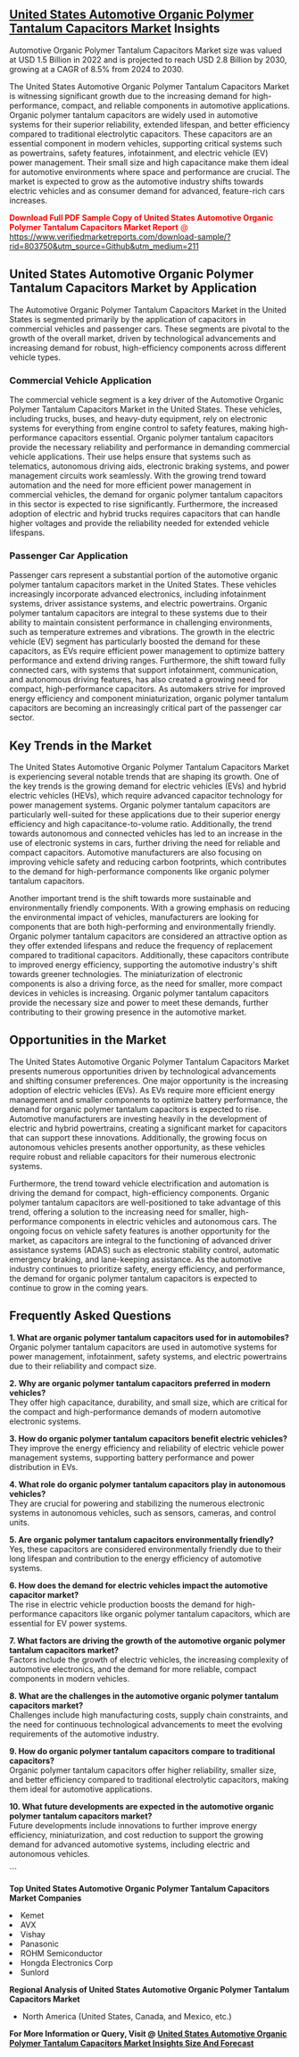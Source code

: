 <h2><a href="https://www.verifiedmarketreports.com/download-sample/?rid=803750&amp;utm_source=Github&amp;utm_medium=211" target="_blank">United States Automotive Organic Polymer Tantalum Capacitors Market</a> Insights</h2><p>Automotive Organic Polymer Tantalum Capacitors Market size was valued at USD 1.5 Billion in 2022 and is projected to reach USD 2.8 Billion by 2030, growing at a CAGR of 8.5% from 2024 to 2030.</p><p><p>The United States Automotive Organic Polymer Tantalum Capacitors Market is witnessing significant growth due to the increasing demand for high-performance, compact, and reliable components in automotive applications. Organic polymer tantalum capacitors are widely used in automotive systems for their superior reliability, extended lifespan, and better efficiency compared to traditional electrolytic capacitors. These capacitors are an essential component in modern vehicles, supporting critical systems such as powertrains, safety features, infotainment, and electric vehicle (EV) power management. Their small size and high capacitance make them ideal for automotive environments where space and performance are crucial. The market is expected to grow as the automotive industry shifts towards electric vehicles and as consumer demand for advanced, feature-rich cars increases. <p><span class=""><span style="color: #ff0000;"><strong>Download Full PDF Sample Copy of United States Automotive Organic Polymer Tantalum Capacitors Market Report</strong> @ </span><a href="https://www.verifiedmarketreports.com/download-sample/?rid=803750&amp;utm_source=Github&amp;utm_medium=211" target="_blank">https://www.verifiedmarketreports.com/download-sample/?rid=803750&amp;utm_source=Github&amp;utm_medium=211</a></span></p></p><h2>United States Automotive Organic Polymer Tantalum Capacitors Market by Application</h2><p>The Automotive Organic Polymer Tantalum Capacitors Market in the United States is segmented primarily by the application of capacitors in commercial vehicles and passenger cars. These segments are pivotal to the growth of the overall market, driven by technological advancements and increasing demand for robust, high-efficiency components across different vehicle types.</p><h3>Commercial Vehicle Application</h3><p>The commercial vehicle segment is a key driver of the Automotive Organic Polymer Tantalum Capacitors Market in the United States. These vehicles, including trucks, buses, and heavy-duty equipment, rely on electronic systems for everything from engine control to safety features, making high-performance capacitors essential. Organic polymer tantalum capacitors provide the necessary reliability and performance in demanding commercial vehicle applications. Their use helps ensure that systems such as telematics, autonomous driving aids, electronic braking systems, and power management circuits work seamlessly. With the growing trend toward automation and the need for more efficient power management in commercial vehicles, the demand for organic polymer tantalum capacitors in this sector is expected to rise significantly. Furthermore, the increased adoption of electric and hybrid trucks requires capacitors that can handle higher voltages and provide the reliability needed for extended vehicle lifespans.</p><h3>Passenger Car Application</h3><p>Passenger cars represent a substantial portion of the automotive organic polymer tantalum capacitors market in the United States. These vehicles increasingly incorporate advanced electronics, including infotainment systems, driver assistance systems, and electric powertrains. Organic polymer tantalum capacitors are integral to these systems due to their ability to maintain consistent performance in challenging environments, such as temperature extremes and vibrations. The growth in the electric vehicle (EV) segment has particularly boosted the demand for these capacitors, as EVs require efficient power management to optimize battery performance and extend driving ranges. Furthermore, the shift toward fully connected cars, with systems that support infotainment, communication, and autonomous driving features, has also created a growing need for compact, high-performance capacitors. As automakers strive for improved energy efficiency and component miniaturization, organic polymer tantalum capacitors are becoming an increasingly critical part of the passenger car sector.</p><h2>Key Trends in the Market</h2><p>The United States Automotive Organic Polymer Tantalum Capacitors Market is experiencing several notable trends that are shaping its growth. One of the key trends is the growing demand for electric vehicles (EVs) and hybrid electric vehicles (HEVs), which require advanced capacitor technology for power management systems. Organic polymer tantalum capacitors are particularly well-suited for these applications due to their superior energy efficiency and high capacitance-to-volume ratio. Additionally, the trend towards autonomous and connected vehicles has led to an increase in the use of electronic systems in cars, further driving the need for reliable and compact capacitors. Automotive manufacturers are also focusing on improving vehicle safety and reducing carbon footprints, which contributes to the demand for high-performance components like organic polymer tantalum capacitors.</p><p>Another important trend is the shift towards more sustainable and environmentally friendly components. With a growing emphasis on reducing the environmental impact of vehicles, manufacturers are looking for components that are both high-performing and environmentally friendly. Organic polymer tantalum capacitors are considered an attractive option as they offer extended lifespans and reduce the frequency of replacement compared to traditional capacitors. Additionally, these capacitors contribute to improved energy efficiency, supporting the automotive industry's shift towards greener technologies. The miniaturization of electronic components is also a driving force, as the need for smaller, more compact devices in vehicles is increasing. Organic polymer tantalum capacitors provide the necessary size and power to meet these demands, further contributing to their growing presence in the automotive market.</p><h2>Opportunities in the Market</h2><p>The United States Automotive Organic Polymer Tantalum Capacitors Market presents numerous opportunities driven by technological advancements and shifting consumer preferences. One major opportunity is the increasing adoption of electric vehicles (EVs). As EVs require more efficient energy management and smaller components to optimize battery performance, the demand for organic polymer tantalum capacitors is expected to rise. Automotive manufacturers are investing heavily in the development of electric and hybrid powertrains, creating a significant market for capacitors that can support these innovations. Additionally, the growing focus on autonomous vehicles presents another opportunity, as these vehicles require robust and reliable capacitors for their numerous electronic systems.</p><p>Furthermore, the trend toward vehicle electrification and automation is driving the demand for compact, high-efficiency components. Organic polymer tantalum capacitors are well-positioned to take advantage of this trend, offering a solution to the increasing need for smaller, high-performance components in electric vehicles and autonomous cars. The ongoing focus on vehicle safety features is another opportunity for the market, as capacitors are integral to the functioning of advanced driver assistance systems (ADAS) such as electronic stability control, automatic emergency braking, and lane-keeping assistance. As the automotive industry continues to prioritize safety, energy efficiency, and performance, the demand for organic polymer tantalum capacitors is expected to continue to grow in the coming years.</p><h2>Frequently Asked Questions</h2><p><b>1. What are organic polymer tantalum capacitors used for in automobiles?</b><br>Organic polymer tantalum capacitors are used in automotive systems for power management, infotainment, safety systems, and electric powertrains due to their reliability and compact size.</p><p><b>2. Why are organic polymer tantalum capacitors preferred in modern vehicles?</b><br>They offer high capacitance, durability, and small size, which are critical for the compact and high-performance demands of modern automotive electronic systems.</p><p><b>3. How do organic polymer tantalum capacitors benefit electric vehicles?</b><br>They improve the energy efficiency and reliability of electric vehicle power management systems, supporting battery performance and power distribution in EVs.</p><p><b>4. What role do organic polymer tantalum capacitors play in autonomous vehicles?</b><br>They are crucial for powering and stabilizing the numerous electronic systems in autonomous vehicles, such as sensors, cameras, and control units.</p><p><b>5. Are organic polymer tantalum capacitors environmentally friendly?</b><br>Yes, these capacitors are considered environmentally friendly due to their long lifespan and contribution to the energy efficiency of automotive systems.</p><p><b>6. How does the demand for electric vehicles impact the automotive capacitor market?</b><br>The rise in electric vehicle production boosts the demand for high-performance capacitors like organic polymer tantalum capacitors, which are essential for EV power systems.</p><p><b>7. What factors are driving the growth of the automotive organic polymer tantalum capacitors market?</b><br>Factors include the growth of electric vehicles, the increasing complexity of automotive electronics, and the demand for more reliable, compact components in modern vehicles.</p><p><b>8. What are the challenges in the automotive organic polymer tantalum capacitors market?</b><br>Challenges include high manufacturing costs, supply chain constraints, and the need for continuous technological advancements to meet the evolving requirements of the automotive industry.</p><p><b>9. How do organic polymer tantalum capacitors compare to traditional capacitors?</b><br>Organic polymer tantalum capacitors offer higher reliability, smaller size, and better efficiency compared to traditional electrolytic capacitors, making them ideal for automotive applications.</p><p><b>10. What future developments are expected in the automotive organic polymer tantalum capacitors market?</b><br>Future developments include innovations to further improve energy efficiency, miniaturization, and cost reduction to support the growing demand for advanced automotive systems, including electric and autonomous vehicles.</p>```</p><p><strong>Top United States Automotive Organic Polymer Tantalum Capacitors Market Companies</strong></p><div data-test-id=""><p><li>Kemet</li><li> AVX</li><li> Vishay</li><li> Panasonic</li><li> ROHM Semiconductor</li><li> Hongda Electronics Corp</li><li> Sunlord</li></p><div><strong>Regional Analysis of&nbsp;United States Automotive Organic Polymer Tantalum Capacitors Market</strong></div><ul><li dir="ltr"><p dir="ltr">North America&nbsp;(United States, Canada, and Mexico, etc.)</p></li></ul><p><strong>For More Information or Query, Visit @&nbsp;</strong><strong><a href="https://www.verifiedmarketreports.com/product/automotive-organic-polymer-tantalum-capacitors-market/?utm_source=Github&amp;utm_medium=211" target="_blank">United States Automotive Organic Polymer Tantalum Capacitors Market Insights Size And Forecast</a></strong></p></div>
